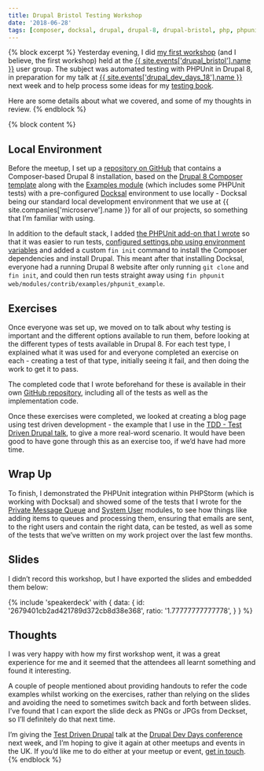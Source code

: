```yaml
---
title: Drupal Bristol Testing Workshop
date: '2018-06-28'
tags: [composer, docksal, drupal, drupal-8, drupal-bristol, php, phpunit, testing]
---
```

{% block excerpt %}
Yesterday evening, I did [my first workshop][16] (and I believe, the first workshop) held at the [{{ site.events['drupal_bristol'].name }}][14] user group. The subject was automated testing with PHPUnit in Drupal 8, in preparation for my talk at [{{ site.events['drupal_dev_days_18'].name }}][12] next week and to help process some ideas for my [testing book][15].

Here are some details about what we covered, and some of my thoughts in review.
{% endblock %}

{% block content %}

## Local Environment

Before the meetup, I set up a [repository on GitHub][0] that contains a Composer-based Drupal 8 installation, based on the [Drupal 8 Composer template][4] along with the [Examples module][5] (which includes some PHPUnit tests) with a pre-configured [Docksal][2] environment to use locally - Docksal being our standard local development environment that we use at {{ site.companies['microserve'].name }} for all of our projects, so something that I’m familiar with using.

In addition to the default stack, I added [the PHPUnit add-on that I wrote][6] so that it was easier to run tests, [configured settings.php using environment variables][7] and added a custom `fin init` command to install the Composer dependencies and install Drupal. This meant after that installing Docksal, everyone had a running Drupal 8 website after only running `git clone` and `fin init`, and could then run tests straight away using `fin phpunit web/modules/contrib/examples/phpunit_example`.

## Exercises

Once everyone was set up, we moved on to talk about why testing is important and the different options available to run them, before looking at the different types of tests available in Drupal 8. For each test type, I explained what it was used for and everyone completed an exercise on each - creating a test of that type, initially seeing it fail, and then doing the work to get it to pass.

The completed code that I wrote beforehand for these is available in their own [GitHub repository][8], including all of the tests as well as the implementation code.

Once these exercises were completed, we looked at creating a blog page using test driven development - the example that I use in the [TDD - Test Driven Drupal talk][9], to give a more real-word scenario. It would have been good to have gone through this as an exercise too, if we’d have had more time.

## Wrap Up

To finish, I demonstrated the PHPUnit integration within PHPStorm (which is working with Docksal) and showed some of the tests that I wrote for the [Private Message Queue][10] and [System User][11] modules, to see how things like adding items to queues and processing them, ensuring that emails are sent, to the right users and contain the right data, can be tested, as well as some of the tests that we’ve written on my work project over the last few months.

## Slides

I didn’t record this workshop, but I have exported the slides and embedded them below:

{% include 'speakerdeck' with {
    data: {
        id: '2679401cb2ad421789d372cb8d38e368',
        ratio: '1.77777777777778',
    }
} %}

## Thoughts

I was very happy with how my first workshop went, it was a great experience for me and it seemed that the attendees all learnt something and found it interesting.

A couple of people mentioned about providing handouts to refer the code examples whilst working on the exercises, rather than relying on the slides and avoiding the need to sometimes switch back and forth between slides. I’ve found that I can export the slide deck as PNGs or JPGs from Deckset, so I’ll definitely do that next time.

I’m giving the [Test Driven Drupal][9] talk at the [Drupal Dev Days conference][12] next week, and I’m hoping to give it again at other meetups and events in the UK. If you’d like me to do either at your meetup or event, [get in touch][13].
{% endblock %}

[0]: https://github.com/opdavies/drupal-testing-workshop
[1]: https://github.com/drupal-composer/drupal-project
[2]: https://docksal.io
[3]: {{site.companies['microserve'].url}}
[4]: https://github.com/drupal-composer/drupal-project
[5]: https://www.drupal.org/project/examples
[6]: /blog/creating-a-custom-phpunit-command-for-docksal
[7]: /blog/using-environment-variables-settings-docksal
[8]: https://github.com/opdavies/drupal-testing-workshop-exercises
[9]: /talks/tdd-test-driven-drupal
[10]: https://www.drupal.org/project/private_message_queue
[11]: https://www.drupal.org/project/system_user
[12]: {{site.events.drupal_dev_days_18.url}}
[13]: /contact
[14]: {{site.events.drupal_bristol.url}}
[15]: /test-driven-drupal
[16]: https://groups.drupal.org/node/520891
